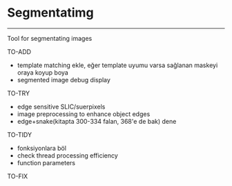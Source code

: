 # Segmentatimg
---
Tool for segmentating images

TO-ADD
- template matching ekle, eğer template uyumu varsa sağlanan maskeyi oraya koyup boya
- segmented image debug display

TO-TRY
- edge sensitive SLIC/suerpixels
- image preprocessing to enhance object edges
- edge+snake(kitapta 300-334 falan, 368'e de bak) dene

TO-TIDY
- fonksiyonlara böl
- check thread processing efficiency
- function parameters

TO-FIX


